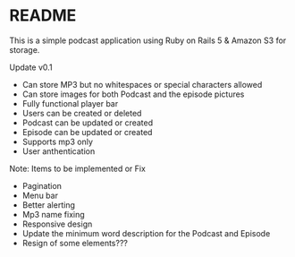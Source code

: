 # README

This is a simple podcast application using Ruby on Rails 5 & Amazon S3 for storage.

Update v0.1
- Can store MP3 but no whitespaces or special characters allowed
- Can store images for both Podcast and the episode pictures
- Fully functional player bar
- Users can be created or deleted
- Podcast can be updated or created
- Episode can be updated or created
- Supports mp3 only
- User anthentication

Note: Items to be implemented or Fix
- Pagination
- Menu bar
- Better alerting
- Mp3 name fixing
- Responsive design
- Update the minimum word description for the Podcast and Episode
- Resign of some elements???